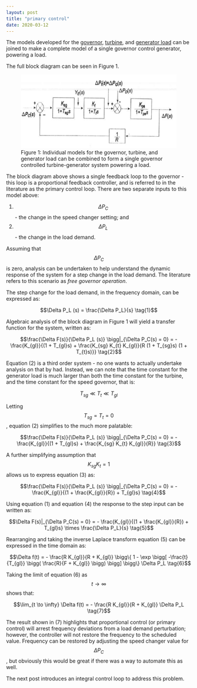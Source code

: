 ```yaml
---
layout: post
title: "primary control"
date: 2020-03-12
---
```


The models developed for the [governor](https://skreynolds.github.io/blog/2020/03/09/modelling-plant-1), [turbine](https://skreynolds.github.io/blog/2020/03/10/modelling-plant-2), and [generator load](https://skreynolds.github.io/blog/2020/03/11/modelling-plant-3) can be joined to make a complete model of a single governor control generator, powering a load.

The full block diagram can be seen in Figure 1.

<figure>
	<img src="/assets/single_area_p_control.png" alt="Governor" height="200" class="center">
	<figcaption>Figure 1: Individual models for the governor, turbine, and generator load can be combined to form a single governor controlled turbine-generator system powering a load.</figcaption>
</figure>

The block diagram above shows a single feedback loop to the governor - this loop is a proportional feedback controller, and is referred to in the literature as the primary control loop. There are two separate inputs to this model above:

1. $$\Delta P_C$$ - the change in the speed changer setting; and
2. $$\Delta P_L$$ - the change in the load demand.

Assuming that $$\Delta P_C$$ is zero, analysis can be undertaken to help understand the dynamic response of the system for a step change in the load demand. The literature refers to this scenario as *free governor operation*.

The step change for the load demand, in the frequency domain, can be expressed as:

$$\Delta P_L (s) = \frac{\Delta P_L}{s} \tag{1}$$

Algebraic analysis of the block diagram in Figure 1 will yield a transfer function for the system, written as:

$$\frac{\Delta F(s)}{\Delta P_L (s)} \bigg|_{\Delta P_C(s) = 0} = - \frac{K_{gl}}{(1 + T_{gl}s) + \frac{K_{sg} K_{t} K_{gl}}{R (1 + T_{sg}s) (1 + T_{t}s)}} \tag{2}$$

Equation (2) is a third order system - no one wants to actually undertake analysis on that by had. Instead, we can note that the time constant for the generator load is much larger than both the time constant for the turbine, and the time constant for the speed governor, that is:

$$T_{sg} \ll T_{t} \ll  T_{gl}$$

Letting $$T_{sg} = T_{t} = 0$$, equation (2) simplifies to the much more palatable:

$$\frac{\Delta F(s)}{\Delta P_L (s)} \bigg|_{\Delta P_C(s) = 0} = - \frac{K_{gl}}{(1 + T_{gl}s) + \frac{K_{sg} K_{t} K_{gl}}{R}} \tag{3}$$

A further simplifying assumption that $$K_{sg} K_{t} = 1$$ allows us to express equation (3) as:

$$\frac{\Delta F(s)}{\Delta P_L (s)} \bigg|_{\Delta P_C(s) = 0} = - \frac{K_{gl}}{(1 + \frac{K_{gl}}{R}) + T_{gl}s} \tag{4}$$

Using equation (1) and equation (4) the response to the step input can be written as:

$$\Delta F(s)|_{\Delta P_C(s) = 0} = - \frac{K_{gl}}{(1 + \frac{K_{gl}}{R}) + T_{gl}s} \times \frac{\Delta P_L}{s} \tag{5}$$

Rearranging and taking the inverse Laplace transform equation (5) can be expressed in the time domain as:

$$\Delta f(t) = - \frac{R K_{gl}}{R + K_{gl}} \bigg\{ 1 - \exp \bigg[ -\frac{t}{T_{gl}} \bigg( \frac{R}{F + K_{gl}} \bigg) \bigg] \bigg\} \Delta P_L \tag{6}$$

Taking the limit of equation (6) as $$t \to \infty$$ shows that:

$$\lim_{t \to \infty} \Delta f(t) = - \frac{R K_{gl}}{R + K_{gl}} \Delta P_L \tag{7}$$

The result shown in (7) highlights that proportional control (or primary control) will arrest frequency deviations from a load demand perturbation; however, the controller will not restore the frequency to the scheduled value. Frequency can be restored by adjusting the speed changer value for $$\Delta P_C$$, but obviously this would be great if there was a way to automate this as well.

The next post introduces an integral control loop to address this problem.